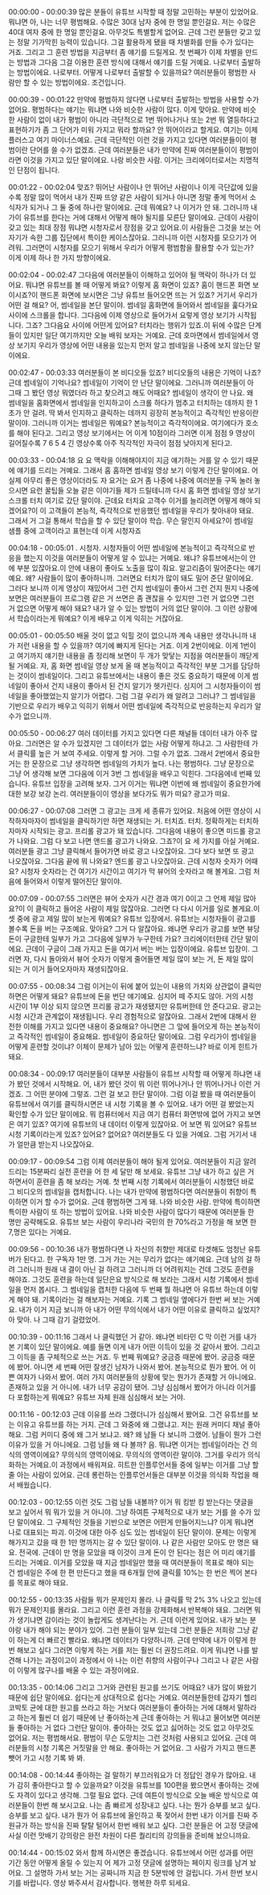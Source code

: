 
00:00:00 - 00:00:39
많은 분들이 유튜브 시작할 때 정말 고민하는 부분이 있었어요. 뭐냐면 아, 나는 너무 평범해요. 수많은 30대 남자 중에 한 명일 뿐인걸요. 저는 수많은 40대 여자 중에 한 명일 뿐인걸요. 아무것도 특별할게 없어요. 근데 그런 분들만 갖고 있는 정말 기가막힌 능력이 있습니다. 그걸 활용하게 됐을 때 차별화를 만들 수가 있다는 거죠. 그리고 그 훈련 방법을 지금부터 좀 얘기를 드릴게요. 첫 번째가 이제 차별을 만드는 방법과 그다음 그걸 이용한 훈련 방식에 대해서 얘기를 드릴 거예요. 나로부터 출발하는 방법이에요. 나로부터. 어떻게 나로부터 출발할 수 있을까요? 여러분들이 평범한 사람만 할 수 있는 방법이에요. 조건입니다.


00:00:39 - 00:01:22
 만약에 평범하지 않다면 나로부터 출발하는 방법을 사용할 수가 없어요. 평범하다는 얘기는 뭐냐면 나와 비슷한 사람이 많다. 이게 맞아요. 만약에 비슷한 사람이 없이 내가 평범이 아니라 극단적으로 1번 뛰어나거나 또는 2번 뭐 열등하다고 표현하기가 좀 그 단어가 미워 가지고 뭐라 할까요? 안 뛰어이라고 할게요. 여기는 이제 플러스고 여기 마이너스예요. 근데 극단적인 이런 것을 가지고 있다면 여러분들이이 평범이란 단어를 쓸 수가 없겠죠. 근데 여러분들은 내가 만약에 진짜 여러분들이이 평범이라면 이것을 가지고 있단 말이에요. 나랑 비슷한 사람. 이거는 크리에이터로서는 치명적인 단점이 됩니다.


00:01:22 - 00:02:04
 맞죠? 뛰어난 사람이나 안 뛰어난 사람이나 이게 극단값에 있을수록 정말 많이 먹어서 내가 진짜 뜨양 같은 사람이 되거나 아니면 정말 좋게 먹어서 소식자가 되거나 그 둘 중에 하나란 말이에요. 근데 뭐예요? 나 이거가 안 돼. 그러니까 내가이 유튜브를 한다는 거에 대해서 어떻게 해야 될지를 모른단 말이에요. 근데이 사람이 갖고 있는 최대 장점 뭐냐면 시청자로서 장점을 갖고 있어요.이 사람들은 그것을 보는 어 자기가 속한 그룹 집단에서 특이한 케이스잖아요. 그러니까 이런 시청자를 모으기가 어려워. 그러면이 시청자를 모으기 위해서 우리가 어떻게 평범함을 활용할 수가 있는가? 이게 이제 하나 한 가지 방향이에요.


00:02:04 - 00:02:47
 그다음에 여러분들이 이해하고 있어야 될 맥락이 하나가 더 있어요. 뭐냐면 유튜브를 볼 때 어떻게 봐요? 이렇게 홈 화면이 있죠? 홈이 핸드폰 화면 보이시죠?이 핸드폰 화면에 보시면은 그냥 유튜브 들어오면 뜨는 거 있죠? 거기서 우리가 어떤 걸 해요? 어, 썸네일을 본단 말이야. 썸네일 홈화면에 들어와서 썸네일을 훑다가요 사이에 스크롤을 합니다. 그다음에 이제 영상으로 들어가서 요렇게 영상 보기가 시작됩니다. 그죠? 그다음요 사이에 어떤게 있어요? 터치라는 행위가 있죠.이 뒤에 수많은 단계들이 있지만 일단 여기까지만 오늘 배워 보자는 거예요. 근데 호마면에서 썸네일에서 영상 보기지 우리가 영상에 어떤 내용을 있는지 먼저 알고 썸네일을 나중에 보지 않는단 말이에요.


00:02:47 - 00:03:33
 여러분들이 본 비디오들 있죠? 비디오들의 내용은 기억이 나죠? 근데 썸네일이 기억나요? 썸네일이 기억이 안 난단 말이에요. 그러니까 여러분들이 아 그때 그 봤던 영상 뭐였더라 하고 찾으려고 해도 어때요? 썸네일이 생각이 안 나요. 왜 썸네일을 홈화면에서 썸네일을 인지하고이 스크롤 하다가 멈추고 터치하는 데까지 한 1초가 안 걸려. 딱 봐서 인지하고 클릭하는 데까지 굉장히 본능적이고 즉각적인 반응이란 말이야. 그러니까 이거는 썸네일은 뭐예요? 본능적이고 즉각적이에요. 여기에다가 호소를 해야 된다고. 그리고 영상 보기에서는 어 이게 10점이라 그러면 이게 점점 9 영상이 길어질수록 7 6 5 4 긴 영상수록 아주 직각적인 자극이 점점 낮아지게 된다고.


00:03:33 - 00:04:18
요 요 맥락을 이해해야지이 지금 얘기하는 거를 알 수 있기 때문에 얘기를 드리는 거예요. 그래서 홈 홈하면 썸네일 영상 보기 이렇게 간단 말이에요. 어 실제 아무리 좋은 영상이더라도 자 요거는 요거 좀 나중에 나중에 여러분들 구독 눌러 놓으시면 요런 꿀팁들 오늘 같은 이야기들 제가 드릴테니까 다시 홈 화면 썸네일 영상 보기 스크롤 터치 여기로 갔단 말이야. 근데요 터치요 고객수 이거를 늘리려면 어떻게 해야 되겠어요?이 이 고객들이 본능적, 즉각적으로 반응했던 썸네일을 우리가 찾아내야 돼요. 그래서 거 그걸 통해서 학습을 할 수 있단 말이야 학습. 무슨 말인지 아세요?이 썸네일 샘플 중에 고객이라고 표현는데 이게 시청자죠


00:04:18 - 00:05:01
. 시청자. 시청자들이 어떤 썸네일에 본능적이고 즉각적으로 반응을 했는지 이것을 여러분들이 어떻게 알 수 있냐는 거예요. 왜냐? 유튜브에서는이 안에 부분 있잖아요.이 안에 내용이 좋아도 노출을 많이 줘요. 알고리즘이 밀어준다는 얘기예요. 왜? 사람들이 많이 좋아하니까. 그러면요 터치가 많이 돼도 밀어 준단 말이에요. 그러다 보니까 이게 영상이 재밌어서 그런 건지 썸네일이 좋아서 그런 건지 뭔지 나중에 보면은 여러분들이 프로그램 같은 거 쓰면은 좀 괜찮을 수 있지만 그런 거 없으면 그런 거 없으면 어떻게 해야 돼요? 내가 알 수 있는 방법이 거의 없단 말이야. 그 이런 상황에서 학습이라는게 뭐예요? 이게 배우고 이게 익히는 거잖아요.


00:05:01 - 00:05:50
 배울 것이 없고 익힐 것이 없으니까 계속 내용만 생각나니까 내가 저런 내용을 할 수 있을까? 여기에 빠지게 된다는 거죠. 이게 2번이에요. 이게 1번이고 여기까지 얘기한 내용을 좀 정리해 보면이 두 개가 맞닿는 지점을 여러분들이 깨닫게 될 거예요. 자, 홈 화면 썸네일 영상 보게 올 때 본능적이고 즉각적인 부분 그거를 담당하는 것이이 썸네일이다. 그리고 유튜브에서는 내용이 좋은 것도 중요하기 때문에 이게 썸네일이 좋아서 건지 내용이 좋아서 된 건지 알기가 헷가린다. 심지어 그 시청자들이이 썸네일을 좋아했었는지 알기가 어렵다. 그럼 그걸 우리가 왜 알려고 그러냐? 그 썸네일을 기반으로 우리가 배우고 익히기 위해서 어떤 썸네일에 즉각적으로 반응하는지 우리가 알 수가 없으니까.


00:05:50 - 00:06:27
 여러 데이터를 가지고 있다면 다른 채널들 데이터 내가 아주 많아요. 그러면은 알 수가 있겠지만 그 데이터가 없는 사람 어떻게 하냐고. 그 사람한테 가서 클릭률 높은 거 보여 주세요. 이렇게 할 거야. 그럴 수가 없죠. 그래서 2번에서 중요한 거는 한 문장으로 그냥 생각하면 썸네일의 가치가 높다. 나는 평범하다. 그냥 문장으로 그냥 어 생각해 보면 그다음에 이거 3번 그 썸네일을 배우고 익힌다. 그다음에네 번째 있습니다. 유튜브 입장을 고려해 보자. 그거 이거는 뭐냐면 이번에 왜 썸네일이 중요한가에 대한 보강 보강 논리. 여러분들이이 영상을 보다가도 뭐가 떠요? 광고가 떠요.


00:06:27 - 00:07:08
 그러면 그 광고는 크게 세 종류가 있어요. 처음에 어떤 영상이 시작하자마자이 썸네일을 클릭하기만 하면 재생되는 거. 터치죠. 터치. 정확하게는 터치하자마자 시작되는 광고. 프리롤 광고가 돼 있습니다. 그다음에 내용이 좋으면 미드롤 광고가 나와요. 그럼 다 보고 나면 앤드롤 광고가 나와요. 그죠?이 요 세 가지를 아실 거예요. 여러분들 광고 그냥 클릭해서 들어가면 바로 광고 나오잖아요. 그다 보다 보면 또 광고 나오잖아요. 그다음 끝에 뭐 나와요? 엔드롤 광고 나오잖아요. 근데 시청자 숫자가 어때요? 시청자 숫자라는 건 여기가 시간이고 여기가 막 뷰어의 숫자라고 해 볼게요. 그럼 처음에 들어와서 이렇게 떨어진단 말이야.


00:07:09 - 00:07:55
그러면은 뷰어 숫자가 시간 경과 여기 0이고 그 언제 제일 많아요?이 이 클릭하고 들어온 사람이 제일 많잖아요. 그러면 다 다시 이거를 일로 볼게요.이 셋 중에 광고 제일 많이 보는게 뭐예요? 유튜브 입장에서. 유튜브는 시청자들이 광고를 볼수록 돈을 버는 구조예요. 맞아요? 그거 다 알잖아요. 왜냐면 우리가 광고를 보면 뷰당 돈이 구글한테 일부가 가고 그다음에 일부가 누구한테 가요? 크리에이터한테 간단 말이에요. 근데이 구글이 그래 가지고 돈을 여기서 버는 버는 입장이에요. 유튜브 입장이. 그러면 자, 다시 돌아와서 뷰어 숫자가 이렇게 줄어들면 제일 많이 보는 거, 돈 제일 많이 되는 거 이거 들어오자마자 재생되잖아요.


00:07:55 - 00:08:34
 그럼 이거는이 뒤에 붙어 있는이 내용의 가치와 상관없이 클릭만 하면은 어떻게 돼요? 유튜브에 돈을 번단 얘기예요. 심지어 떼 주지도 않아. 거의 시청 시간이 1부 이상 되지 않으면 프리롤 광고가 재생됐지만 유튜버한테 안 준다고요. 광고는 시청 시간과 관계없이 재생됩니다. 우리 경험적으로 알잖아요. 그래서 2번에 대해서 완전한 이해를 가지고 있다면 내용이 중요해요? 아니면은 그 앞에 들어오게 하는 본능적이고 즉각적인 썸네일이 중요해요. 썸네일이 중요하단 말이에요. 그럼 우리가이 썸네일을 어떻게 훈련할 것이냐? 이체이 문제가 남아 있는 어떻게 훈련하느냐? 바로 이게 힌트가 돼요.


00:08:34 - 00:09:17
 여러분들이 대부분 사람들이 유튜브 시작할 때 어떻게 하냐면 내가 봤던 것에서 시작해요. 어, 내가 봤던 것이 뭐 이런 뛰어나거나 안 뛰어나거나 이런 거겠죠. 그 어떤 분야에 그렇죠. 그런 걸 보고 한단 말이야. 그럼 이걸 봤을 때 여러분들이 유튜브에서 여기를 클릭하시면은 내 시청 기록을 볼 수 있어요. 내가 어떤 걸 봤었는지 확인할 수가 있단 말이에요. 뭐 컴퓨터에서 지금 여기 컴퓨터 화면밖에 없어 가지고 보면은 여기 있죠? 여기에 유튜브의 내 데이터 이렇게 있잖아요. 어 보면 뭐 있어요? 유튜브 시청 기록이라는게 있죠? 있어요? 없어요? 여러분들도 다 있을 거예요. 그럼 거기서 내가 얼만큼 받는지 나오잖아요.


00:09:17 - 00:09:54
 그럼 이제 여러분들이 해야 될게 있어요. 여러분들이 지금 알려 드리는 15분짜리 실전 훈련을 어 한 세 달만 해 보세요. 유튜브 그냥 내가 하고 싶은 거 하면서이 훈련을 좀 해 보라는 거예. 첫 번째 시청 기록에서 여러분들이 시청했던 바로 그 비디오의 썸네일을 캡처합니다. 나는 내가 만약에 평범하다면 여러분들이 취향이 특이하면 이거 할 수가 없어요. 근데 평범하면 그게 돼. 나와 비슷한 사람. 만약에 특이하면 특이한 사람이 또 하는 방법이 있어요. 나와 비슷한 사람이 많다기 때문에 여러분들 한 명만 공략해도요. 유튜브 보는 사람이 우리나라 국민의 한 70%라고 가정을 해 보면 한 7,명은 있다는 거예요.


00:09:56 - 00:10:36
내가 평범하다면 나 자신의 취향만 제대로 타겟해도 엄청난 유튜버가 된다고. 한 구독자 1만 명. 그거 가는 거는 무리가 없다는 얘기예요. 근데 남의 걸 하려 그러니까 원래 내 결이 아닌 걸 하려고 그러니까 더 어려워지는 건데 그것도 훈련을 해야죠. 그것도 훈련을 하는데 일단은요 방식으로 해 보라는 그래서 시청 기록에서 썸네일을 먼저 봅시다. 그 썸네일을 캡처한 다음에 두 번째 뭘 하냐면 아 유튜브 하는데 이렇게 해야 돼. 기록이라는 걸 해보자는 거예요. 기록 그 썸네일 옆에다가 한번 써 보는 거예요. 내가 이거 지금 보니까 아 내가 어떤 무의식에서 내가 어떤 이유로 클릭하고 싶었지? 아 맞아. 나 그때 감기 걸렸었어.


00:10:39 - 00:11:16
그래서 나 클릭했던 거 같아. 왜냐면 비타민 C 막 이런 거를 내가 본 기록이 있단 말이에요. 예를 들면 이게 내가 어떤 이득이 있을 것 같아서 봤어. 그리고 그 이득을 좀 구체적으로 쓰는 거죠. 두 번째 뭐예요? 궁금증 때문에 봤어. 궁금증 때문에 봤어. 아니면 세 번째 어떤 잘생긴 남자가 나와서 봤어. 본능적으로 뭔가 봤어. 어 이쁜 여자가 나와서 봤어. 여러 가지 여러분들의 상황에 맞는 뭔가가 존재할 거 아니에요. 존재하고 있을 거 아니에. 내가 너무 공감이 됐어. 그냥 심심해서 봤어가 아니라 이거를 다 포함하는게 뭐예요? 유튜브 자체 원래 심심해서 보는 거야.


00:11:16 - 00:12:03
 근데 이유를 쓰라 그랬더니가 심심해서 봤어요. 그건 유튜브를 보는 이유고 유튜브를 하는 거지. 근데 그 와중에 왜 그랬냐고. 저는 원래 커미디 채널 좋아해요. 그럼 커미디 중에 왜 그거 보냐고. 왜? 왜 남들 다 보니까 그랬어. 남들이 뭔가 그런 이유가 있을 거 아니에요. 그럼 남들 왜 다 볼까? 음. 뭐냐면 이거는 썸네일이라는 건 의식의 영역이에요? 무의식의 영역이에요. 무의식의 영역이란 말이야. 그거를 우리가 의식화하는 거예요.이 과정에서 배워져요. 히트한 인플루언서들 중에 일부는 이거를 그냥 할 줄 아는 사람이 있어요. 근데 롱런하는 인플루언서들은 대부분 이것을 의식화 작업을 해서 배웠습니다.


00:12:03 - 00:12:55
 이런 것도 그럼 남들 내볼까? 이거 뭐 킹받 킹 받는다는 댓글을 보고 싶어서 뭐 뭐가 있을 거 아니야. 그냥 하여튼 구체적으로 내가 보는 거를 쓸 수가 있단 말이에요. 그 구체적인 것들을 기반으로 보면은 어떤게 만들어지느냐? 이게 뭐냐면 나로 대표되는 파괴. 이것에 대한 아주 심도 있는 썸네일이 된단 말이야. 문제는 이렇게 해가지고 갔을 때 한 1만 명까지는 갈 수 있단 말이야. 나 같은 사람만 모아도 만 명은 돼요. 전국에. 근데이 만 명을 모았을 때 이것이 크게 돈이 안 된다는 점은 어 미리 얘기를 드리는 거예요. 이거를 모았을 때 지금 썸네일만 했을 때 여러분들이 목표로 해야 되는 건 썸네일은 주에 한 편 만든다고 했을 때 6개월 안에 클릭률 10%는 한 번은 찍어 본다를 목표로 해야 돼요.


00:12:55 - 00:13:35
 사람들 뭐가 문제인지 몰라. 나 클릭률 막 2% 3% 나오고 있는데 뭐가 문제인지를 몰라요. 그리고 이런 훈련 과정을 강제화해서 반복해야 돼요. 그러면 뭐가 생기냐면 감이라는 것이 놀랍게도 생겨난다는 거. 근데 이런게 있어요. 내가 보는 분야랑 내가 해야 되는 분야가 있어. 그런 분들이 일부 있는데 그런 분들은 저희랑 그냥 같이 하는게 더 빠르긴 빨라요. 왜냐면 데이터가 다양하니까. 근데 만약에 내가 이렇게 한번 해보고 싶다 그러면 이렇게 하는 거를 저는 훨씬 더 권장드려요. 이게 뭐냐면 나를 발견해 나가는 과정이고이 과정에서 아 나는 이런 취향의 사람이구나 그리고 나 같은 사람이 이렇게 많구나를 배울 수 있는 과정이에요.


00:13:35 - 00:14:06
 그리고 그거와 관련된 원고를 쓰기도 어때요? 내가 많이 봐왔기 때문에 쉽단 말이에요. 쉽다는게 상대적으로 쉽다는 거예요. 여러분들한테 갑자기 헬리코박토 균에 대한 원고를 쓰라고 하는 거보다 여러분들이 좋아하는 거에 대해서 말하라고 하는게 훨씬 더 쉽기 때문에 난 좋아하는게 근데 좋아하는 거 뭐냐고 물어보면 여러분들 좋아하는 거 없다 그런단 말이야. 좋아하는 것도 없고 싫어하는 것도 없고 아무것도 없어요. 저는 평범해서요. 평범이 무슨 도망치는 그런 것처럼 사용되고 있어요. 근데 여러분들의 시청 기록은 거짓말을 안 해요. 좋아하는 거 없어요. 그 사람가 가지고 핸드폰 뺏어 가고 시청 기록 봐 봐.


00:14:08 - 00:14:44
좋아하는 걸 말하기 부끄러워요가 더 정답인 경우가 많아요. 내가 감히 좋아한다고 할 수 있을까요? 이것을 유튜브를 100편을 봤으면서 좋아하는 것에도 자격이 있다고 생각해. 그럴 필요 없다. 근데 여튼이 방식으로 오늘 배운 방식으로 여러분들이 한번 해 보시고요. 나는 좀 빠르게 성장내고 싶다. 나는 뭔가 승부를 보고 싶다. 승부를 보고 싶다. 내가 뭔가 어 유튜브에 올인하고 푹 젖어서 한번 내가 이거를 진짜 주원규가 하는 방식을 진짜 탈탈 털어서 한번 배워 보고 싶다. 그런 분들은 어 고정 댓글에 사실 이런 맛배기 강의랑은 완전 차원이 다른 퀄리티의 강의들을 준비해 놨으니까요.


00:14:44 - 00:15:02
 와서 함께 하시면은 좋겠습니다. 유튜브에서 어떤 성과를 어떤 기간 동안 어떻게 올릴 수 있는지 어 제가 고정 댓글에 설명하는 페이지 링크를 남겨 놨어요. 그 설명하 가서 보는 거는 공짜니까 지금 한 5분밖에 안 걸립니다. 가서 한번 보시기를 바랍니다. 영상 봐주셔서 감사합니다. 행복한 하루 되세요.

